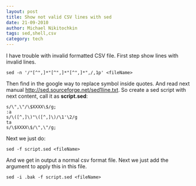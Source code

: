 ```yaml
---
layout: post
title: Show not valid CSV lines with sed
date: 21-09-2010
author: Michael Nikitochkin
tags: sed,shell,csv
category: tech
---
```


I have trouble with invalid formatted CSV file. First step show lines with invalid lines.

```
sed -n '/"[^",]*"[^",]*"[^",]*",/,1p' <fileName>
```

Then find in the google way to replace symbol inside quotes. And read next manual http://sed.sourceforge.net/sed1line.txt. So create a sed script with next content, call it as __script.sed__:

```
s/\",\"/\$XXXX\$/g;
:a
s/\([^,]\)"\([^,]\)/\1'\2/g
ta
s/\$XXXX\$/\",\"/g;
```

Next we just do:

```
sed -f script.sed <fileName>
```

And we get in output a normal csv format file. Next we just add the argument to apply this in this file.

```
sed -i .bak -f script.sed <fileName>
```
